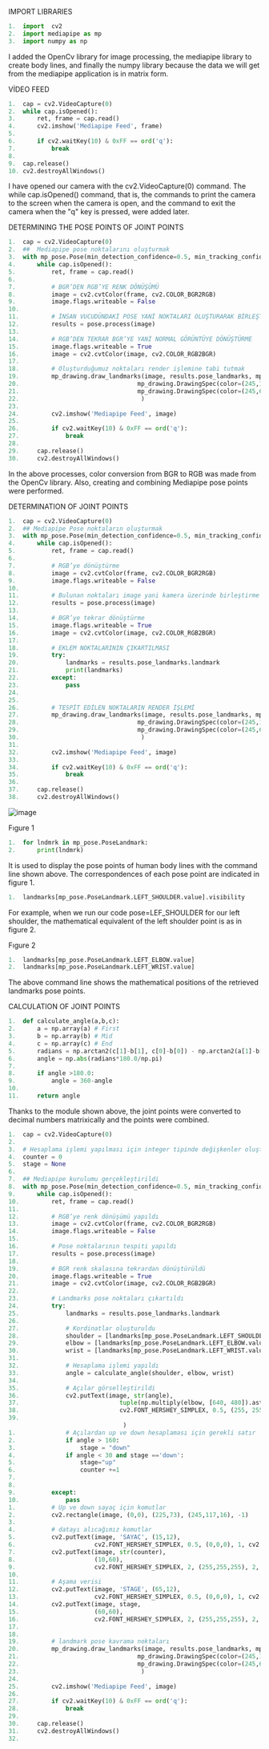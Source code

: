

IMPORT LIBRARIES
```Python
1.	import  cv2 
2.	import mediapipe as mp 
3.	import numpy as np
```
I added the OpenCv library for image processing, 
the mediapipe library to create body lines, and finally the numpy library because the data we will get from the mediapipe application is in matrix form.

VİDEO FEED
```Python
1.	cap = cv2.VideoCapture(0)
2.	while cap.isOpened():
3.	    ret, frame = cap.read()
4.	    cv2.imshow('Mediapipe Feed', frame)
5.	    
6.	    if cv2.waitKey(10) & 0xFF == ord('q'):
7.	        break
8.	        
9.	cap.release()
10.	cv2.destroyAllWindows()
```
I have opened our camera with the cv2.VideoCapture(0) command. The while cap.isOpened() command,
that is, the commands to print the camera to the screen when the camera is open, and the command to exit the camera when the "q" key is pressed, were added later.

DETERMINING THE POSE POINTS OF JOINT POINTS
```Python
1.	cap = cv2.VideoCapture(0)
2.	##  Mediapipe pose noktalarını oluşturmak
3.	with mp_pose.Pose(min_detection_confidence=0.5, min_tracking_confidence=0.5) as pose:
4.	    while cap.isOpened():
5.	        ret, frame = cap.read()
6.	        
7.	        # BGR’DEN RGB’YE RENK DÖNÜŞÜMÜ
8.	        image = cv2.cvtColor(frame, cv2.COLOR_BGR2RGB)
9.	        image.flags.writeable = False
10.	      
11.	        # İNSAN VUCUDÜNDAKİ POSE YANİ NOKTALARI OLUŞTURARAK BİRLEŞTİRME
12.	        results = pose.process(image)
13.	    
14.	        # RGB’DEN TEKRAR BGR’YE YANİ NORMAL GÖRÜNTÜYE DÖNÜŞTÜRME
15.	        image.flags.writeable = True
16.	        image = cv2.cvtColor(image, cv2.COLOR_RGB2BGR)
17.	        
18.	        # Oluşturduğumuz noktaları render işlemine tabi tutmak
19.	        mp_drawing.draw_landmarks(image, results.pose_landmarks, mp_pose.POSE_CONNECTIONS,
20.	                                mp_drawing.DrawingSpec(color=(245,117,66), thickness=2, circle_radius=2), 
21.	                                mp_drawing.DrawingSpec(color=(245,66,230), thickness=2, circle_radius=2) 
22.	                                 )               
23.	        
24.	        cv2.imshow('Mediapipe Feed', image)
25.	 
26.	        if cv2.waitKey(10) & 0xFF == ord('q'):
27.	            break
28.	 
29.	    cap.release()
30.	    cv2.destroyAllWindows()
```
In the above processes, color conversion from BGR to RGB was made from the OpenCv library. Also, creating and combining Mediapipe pose points were performed.

DETERMINATION OF JOINT POINTS
```Python
1.	cap = cv2.VideoCapture(0)
2.	## Mediapipe Pose noktaların oluşturmak
3.	with mp_pose.Pose(min_detection_confidence=0.5, min_tracking_confidence=0.5) as pose:
4.	    while cap.isOpened():
5.	        ret, frame = cap.read()
6.	        
7.	        # RGB’ye dönüştürme
8.	        image = cv2.cvtColor(frame, cv2.COLOR_BGR2RGB)
9.	        image.flags.writeable = False
10.	      
11.	        # Bulunan noktaları image yani kamera üzerinde birleştirme işlemi yaptıgımız nokta
12.	        results = pose.process(image)
13.	    
14.	        # BGR’ye tekrar dönüştürme
15.	        image.flags.writeable = True
16.	        image = cv2.cvtColor(image, cv2.COLOR_RGB2BGR)
17.	        
18.	        # EKLEM NOKTALARININ ÇIKARTILMASI
19.	        try:
20.	            landmarks = results.pose_landmarks.landmark
21.	            print(landmarks)
22.	        except:
23.	            pass
24.	        
25.	        
26.	        # TESPİT EDİLEN NOKTALARIN RENDER İŞLEMİ
27.	        mp_drawing.draw_landmarks(image, results.pose_landmarks, mp_pose.POSE_CONNECTIONS,
28.	                                mp_drawing.DrawingSpec(color=(245,117,66), thickness=2, circle_radius=2), 
29.	                                mp_drawing.DrawingSpec(color=(245,66,230), thickness=2, circle_radius=2) 
30.	                                 )               
31.	        
32.	        cv2.imshow('Mediapipe Feed', image)
33.	 
34.	        if cv2.waitKey(10) & 0xFF == ord('q'):
35.	            break
36.	 
37.	    cap.release()
38.	    cv2.destroyAllWindows()
```
![image](https://user-images.githubusercontent.com/67556543/156896523-568ddc5a-89d8-4bba-81ba-8aa7cbe006b4.png)



Fıgure 1
```Python
1.	for lndmrk in mp_pose.PoseLandmark:
2.	    print(lndmrk)
```
It is used to display the pose points of human body lines with the command line shown above. The correspondences of each pose point are indicated in figure 1.
```Python
1.	landmarks[mp_pose.PoseLandmark.LEFT_SHOULDER.value].visibility
```
For example, when we run our code pose=LEF_SHOULDER for our left shoulder, the mathematical equivalent of the left shoulder point is as in figure 2.
 
Fıgure 2
```Python
1.	landmarks[mp_pose.PoseLandmark.LEFT_ELBOW.value]
2.	landmarks[mp_pose.PoseLandmark.LEFT_WRIST.value]
```
The above command line shows the mathematical positions of the retrieved landmarks pose points.

CALCULATION OF JOINT POINTS
```Python
1.	def calculate_angle(a,b,c):
2.	    a = np.array(a) # First
3.	    b = np.array(b) # Mid
4.	    c = np.array(c) # End
5.	    radians = np.arctan2(c[1]-b[1], c[0]-b[0]) - np.arctan2(a[1]-b[1], a[0]-b[0])
6.	    angle = np.abs(radians*180.0/np.pi)
7.	    
8.	    if angle >180.0:
9.	        angle = 360-angle
10.	        
11.	    return angle 
```
Thanks to the module shown above, the joint points were converted to decimal numbers matrixically and the points were combined.
```Python
1.	cap = cv2.VideoCapture(0)
2.	 
3.	# Hesaplama işlemi yapılması için integer tipinde değişkenler oluşturuldu
4.	counter = 0 
5.	stage = None
6.	 
7.	## Mediapipe kurulumu gerçekleştirildi
8.	with mp_pose.Pose(min_detection_confidence=0.5, min_tracking_confidence=0.5) as pose:
9.	    while cap.isOpened():
10.	        ret, frame = cap.read()
11.	        
12.	        # RGB’ye renk dönüşümü yapıldı
13.	        image = cv2.cvtColor(frame, cv2.COLOR_BGR2RGB)
14.	        image.flags.writeable = False
15.	      
16.	        # Pose noktalarının tespiti yapıldı
17.	        results = pose.process(image)
18.	    
19.	        # BGR renk skalasına tekrardan dönüştürüldü
20.	        image.flags.writeable = True
21.	        image = cv2.cvtColor(image, cv2.COLOR_RGB2BGR)
22.	        
23.	        # Landmarks pose noktaları çıkartıldı
24.	        try:
25.	            landmarks = results.pose_landmarks.landmark
26.	            
27.	            # Kordinatlar oluşturuldu
28.	            shoulder = [landmarks[mp_pose.PoseLandmark.LEFT_SHOULDER.value].x,landmarks[mp_pose.PoseLandmark.LEFT_SHOULDER.value].y]
29.	            elbow = [landmarks[mp_pose.PoseLandmark.LEFT_ELBOW.value].x,landmarks[mp_pose.PoseLandmark.LEFT_ELBOW.value].y]
30.	            wrist = [landmarks[mp_pose.PoseLandmark.LEFT_WRIST.value].x,landmarks[mp_pose.PoseLandmark.LEFT_WRIST.value].y]
31.	            
32.	            # Hesaplama işlemi yapıldı
33.	            angle = calculate_angle(shoulder, elbow, wrist)
34.	            
35.	            # Açılar görselleştirildi
36.	            cv2.putText(image, str(angle), 
37.	                           tuple(np.multiply(elbow, [640, 480]).astype(int)), 
38.	                           cv2.FONT_HERSHEY_SIMPLEX, 0.5, (255, 255, 255), 2, cv2.LINE_AA
39.	 
                                )
1.	            # Açılardan up ve down hesaplaması için gerekli satır
2.	            if angle > 160:
3.	                stage = "down"
4.	            if angle < 30 and stage =='down':
5.	                stage="up"
6.	                counter +=1
7.	                
8.	                       
9.	        except:
10.	            pass
1.	        # Up ve down sayaç için komutlar
2.	        cv2.rectangle(image, (0,0), (225,73), (245,117,16), -1)
3.	        
4.	        # datayı alıcağımız komutlar
5.	        cv2.putText(image, 'SAYAC', (15,12), 
6.	                    cv2.FONT_HERSHEY_SIMPLEX, 0.5, (0,0,0), 1, cv2.LINE_AA)
7.	        cv2.putText(image, str(counter), 
8.	                    (10,60), 
9.	                    cv2.FONT_HERSHEY_SIMPLEX, 2, (255,255,255), 2, cv2.LINE_AA)
10.	        
11.	        # Aşama verisi
12.	        cv2.putText(image, 'STAGE', (65,12), 
13.	                    cv2.FONT_HERSHEY_SIMPLEX, 0.5, (0,0,0), 1, cv2.LINE_AA)
14.	        cv2.putText(image, stage, 
15.	                    (60,60), 
16.	                    cv2.FONT_HERSHEY_SIMPLEX, 2, (255,255,255), 2, cv2.LINE_AA)
17.	        
18.	        
19.	        # landmark pose kavrama noktaları
20.	        mp_drawing.draw_landmarks(image, results.pose_landmarks, mp_pose.POSE_CONNECTIONS,
21.	                                mp_drawing.DrawingSpec(color=(245,117,66), thickness=2, circle_radius=2), 
22.	                                mp_drawing.DrawingSpec(color=(245,66,230), thickness=2, circle_radius=2) 
23.	                                 )               
24.	        
25.	        cv2.imshow('Mediapipe Feed', image)
26.	 
27.	        if cv2.waitKey(10) & 0xFF == ord('q'):
28.	            break
29.	 
30.	    cap.release()
31.	    cv2.destroyAllWindows()
32.	 
```

